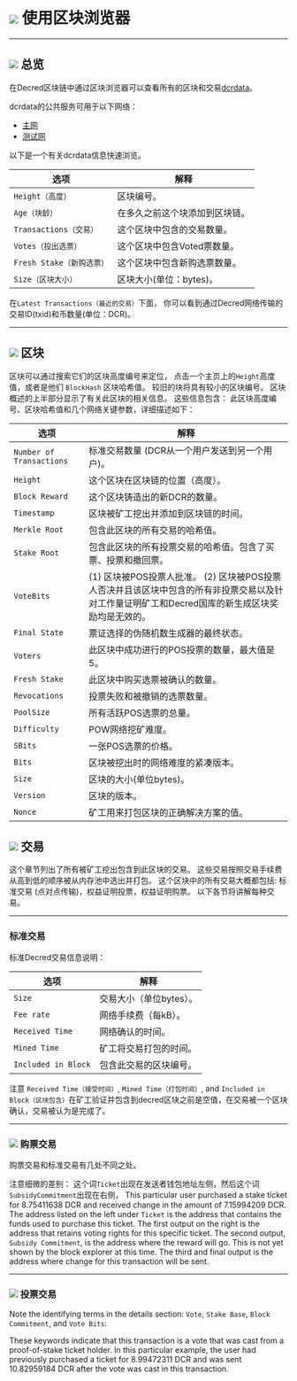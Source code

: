 # <img class="dcr-icon" src="/img/dcr-icons/BlockExplorer.svg" /> 使用区块浏览器

---

## <img class="dcr-icon" src="/img/dcr-icons/Info.svg" /> 总览

在Decred区块链中通过区块浏览器可以查看所有的区块和交易[dcrdata](https://github.com/decred/dcrdata)。

dcrdata的公共服务可用于以下网络：

- [主网](https://dcrdata.decred.org)
- [测试网](https://testnet.decred.org)

以下是一个有关dcrdata信息快速浏览。

选项         | 解释
---            | ---
`Height（高度）`       | 区块编号。
`Age（块龄）`          | 在多久之前这个块添加到区块链。
`Transactions（交易）` | 这个区块中包含的交易数量。
`Votes（投出选票）`        | 这个区块中包含Voted票数量。
`Fresh Stake（新购选票）`  | 这个区块中包含新购选票数量。
`Size（区块大小）`         | 区块大小(单位：bytes)。

在`Latest Transactions（最近的交易）`下面， 你可以看到通过Decred网络传输的交易ID(txid)和币数量(单位：DCR)。

---

## <img class="dcr-icon" src="/img/dcr-icons/Blocks.svg" /> 区块

区块可以通过搜索它们的区块高度编号来定位，
点击一个主页上的`Height`高度值，或者是他们
`BlockHash` 区块哈希值。 较旧的块将具有较小的区块编号。
区块概述的上半部分显示了有关此区块的相关信息。
这些信息包含： 此区块高度编号、区块哈希值和几个网络关键参数，详细描述如下：

选项                   | 解释
---                      | ---
`Number of Transactions` | 标准交易数量 (DCR从一个用户发送到另一个用户)。
`Height`                 | 这个区块在区块链的位置（高度）。
`Block Reward`           | 这个区块铸造出的新DCR的数量。
`Timestamp`              | 区块被矿工挖出并添加到区块链的时间。
`Merkle Root`            | 包含此区块的所有交易的哈希值。
`Stake Root`             | 包含此区块的所有投票交易的哈希值。包含了买票、投票和撤回票。
`VoteBits`               | (1) 区块被POS投票人批准。 (2) 区块被POS投票人否决并且该区块中包含的所有非投票交易以及针对工作量证明矿工和Decred国库的新生成区块奖励均是无效的。
`Final State`            | 票证选择的伪随机数生成器的最终状态。
`Voters`                 | 此区块中成功进行的POS投票的数量，最大值是5。
`Fresh Stake`            | 此区块中购买选票被确认的数量。
`Revocations`            | 投票失败和被撤销的选票数量。
`PoolSize`               | 所有活跃POS选票的总量。
`Difficulty`             | POW网络挖矿难度。
`SBits`                  | 一张POS选票的价格。
`Bits`                   | 区块被挖出时的网络难度的紧凑版本。
`Size`                   | 区块的大小(单位bytes)。
`Version`                | 区块的版本。
`Nonce`                  | 矿工用来打包区块的正确解决方案的值。

## <img class="dcr-icon" src="/img/dcr-icons/Transactions.svg" /> 交易

这个章节列出了所有被矿工挖出包含到此区块的交易。
这些交易按照交易手续费从高到低的顺序被从内存池中选出并打包。
这个区块中的所有交易大概都包括: 标准交易 (点对点传输)，权益证明投票，权益证明购票。
以下各节将讲解每种交易。

---

### 标准交易

标准Decred交易信息说明：

选项              | 解释
---                 | ---
`Size`              | 交易大小（单位bytes）。
`Fee rate`          | 网络手续费（每kB）。
`Received Time`     | 网络确认的时间。
`Mined Time`        | 矿工将交易打包的时间。
`Included in Block` | 包含此交易的区块编号。

注意 `Received Time（接受时间）`, `Mined Time（打包时间）`, and `Included in Block（区块包含）`在矿工验证并包含到decred区块之前是空值，在交易被一个区块确认，交易被认为是完成了。


---

### <img class="dcr-icon" src="/img/dcr-icons/TicketLive.svg" /> 购票交易

购票交易和标准交易有几处不同之处。

注意细微的差别： 这个词`Ticket`出现在发送者钱包地址左侧，然后这个词`SubsidyCommitment`出现在右侧，
This particular user purchased a stake ticket for 8.75411638 DCR and received change in the amount
of 7.15994209 DCR. The address listed on the left under `Ticket` is
the address that contains the funds used to purchase this
ticket. The first output on the right is the address that retains
voting rights for this specific ticket. The second output, `Subsidy
Commitment`, is the address where the reward will go. This is not yet
shown by the block explorer at this time. The third and final output
is the address where change for this transaction will be sent.

---

### <img class="dcr-icon" src="/img/dcr-icons/TicketVoted.svg" /> 投票交易

Note the identifying terms in the details section: `Vote`, `Stake
Base`, `Block Commitment`, and `Vote Bits`:

These keywords indicate that this transaction is a vote that was cast
from a proof-of-stake ticket holder. In this particular example, the
user had previously purchased a ticket for 8.99472311 DCR and was
sent 10.82959184 DCR after the vote was cast in this transaction.
